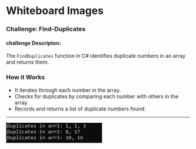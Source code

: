 # Whiteboard Images

### Challenge: Find-Duplicates
#### challenge Descripton:
The `FindDuplicates` function in C# identifies duplicate numbers in an array and returns them.

### How it Works

- It iterates through each number in the array.
- Checks for duplicates by comparing each number with others in the array.
- Records and returns a list of duplicate numbers found.
---
![Find-Duplicates](Find-Duplicates.PNG)
